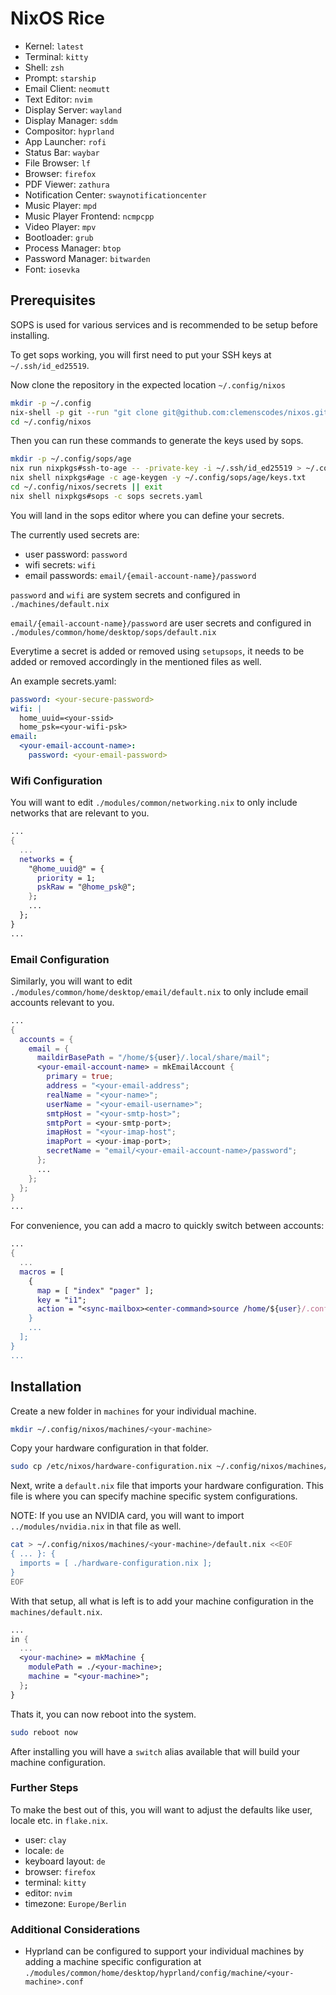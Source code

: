 # NixOS Rice

- Kernel: `latest`
- Terminal: `kitty`
- Shell: `zsh`
- Prompt: `starship`
- Email Client: `neomutt`
- Text Editor: `nvim`
- Display Server: `wayland`
- Display Manager: `sddm`
- Compositor: `hyprland`
- App Launcher: `rofi`
- Status Bar: `waybar`
- File Browser: `lf`
- Browser: `firefox`
- PDF Viewer: `zathura`
- Notification Center: `swaynotificationcenter`
- Music Player: `mpd`
- Music Player Frontend: `ncmpcpp`
- Video Player: `mpv`
- Bootloader: `grub`
- Process Manager: `btop`
- Password Manager: `bitwarden`
- Font: `iosevka`

## Prerequisites

SOPS is used for various services and is recommended to be setup before installing.

To get sops working, you will first need to put your SSH keys at `~/.ssh/id_ed25519`.

Now clone the repository in the expected location `~/.config/nixos`

```sh
mkdir -p ~/.config
nix-shell -p git --run "git clone git@github.com:clemenscodes/nixos.git ~/.config/nixos"
cd ~/.config/nixos
```

Then you can run these commands to generate the keys used by sops.

```sh
mkdir -p ~/.config/sops/age
nix run nixpkgs#ssh-to-age -- -private-key -i ~/.ssh/id_ed25519 > ~/.config/sops/age/keys.txt
nix shell nixpkgs#age -c age-keygen -y ~/.config/sops/age/keys.txt
cd ~/.config/nixos/secrets || exit
nix shell nixpkgs#sops -c sops secrets.yaml
```

You will land in the sops editor where you can define your secrets.

The currently used secrets are:
  - user password: `password`
  - wifi secrets: `wifi`
  - email passwords: `email/{email-account-name}/password`

`password` and `wifi` are system secrets and configured in 
`./machines/default.nix`

`email/{email-account-name}/password` are user secrets and configured in 
`./modules/common/home/desktop/sops/default.nix`


Everytime a secret is added or removed using `setupsops`, 
it needs to be added or removed accordingly in the mentioned files as well.

An example secrets.yaml:

```yaml
password: <your-secure-password>
wifi: |
  home_uuid=<your-ssid>
  home_psk=<your-wifi-psk>
email:
  <your-email-account-name>:
    password: <your-email-password>
```

### Wifi Configuration

You will want to edit `./modules/common/networking.nix`
to only include networks that are relevant to you.

```nix
...
{
  ...
  networks = {
    "@home_uuid@" = {
      priority = 1;
      pskRaw = "@home_psk@";
    };
    ...
  };
}
...
```

### Email Configuration

Similarly, you will want to edit `./modules/common/home/desktop/email/default.nix`
to only include email accounts relevant to you.

```nix
...
{
  accounts = {
    email = {
      maildirBasePath = "/home/${user}/.local/share/mail";
      <your-email-account-name> = mkEmailAccount {
        primary = true;
        address = "<your-email-address";
        realName = "<your-name>";
        userName = "<your-email-username>";
        smtpHost = "<your-smtp-host>";
        smtpPort = <your-smtp-port>; 
        imapHost = "<your-imap-host"; 
        imapPort = <your-imap-port>; 
        secretName = "email/<your-email-account-name>/password";
      };
      ...
    };
  };
}
...
```

For convenience, you can add a macro to quickly switch between accounts:

```nix
...
{
  ...
  macros = [
    {
      map = [ "index" "pager" ];
      key = "i1";
      action = "<sync-mailbox><enter-command>source /home/${user}/.config/neomutt/<YOUR_EMAIL_ACCOUNT_NAME_HERE><enter><change-folder>!<enter>;<check-stats>";
    }
    ...
  ];
}
...
```

## Installation

Create a new folder in `machines` for your individual machine.

```sh
mkdir ~/.config/nixos/machines/<your-machine>
```

Copy your hardware configuration in that folder.

```sh
sudo cp /etc/nixos/hardware-configuration.nix ~/.config/nixos/machines/<your-machine>
```

Next, write a `default.nix` file that imports your hardware configuration.
This file is where you can specify machine specific system configurations.

NOTE: If you use an NVIDIA card, you will want to import `../modules/nvidia.nix` in that file as well.

```sh
cat > ~/.config/nixos/machines/<your-machine>/default.nix <<EOF
{ ... }: {
  imports = [ ./hardware-configuration.nix ]; 
}
EOF
```

With that setup, all what is left is to add your machine configuration in the `machines/default.nix`.

```nix
...
in {
  ...
  <your-machine> = mkMachine {
    modulePath = ./<your-machine>;
    machine = "<your-machine>";
  };
}
```

Thats it, you can now reboot into the system.

```sh
sudo reboot now
```

After installing you will have a `switch` alias available that will build your machine configuration.


### Further Steps

To make the best out of this, you will want to adjust the defaults like user, locale etc. in `flake.nix`.

- user: `clay`
- locale: `de`
- keyboard layout: `de`
- browser: `firefox`
- terminal: `kitty`
- editor: `nvim`
- timezone: `Europe/Berlin`

### Additional Considerations

- Hyprland can be configured to support your individual machines by adding a machine specific configuration at `./modules/common/home/desktop/hyprland/config/machine/<your-machine>.conf`

